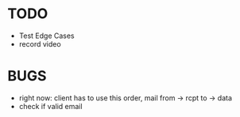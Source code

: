 # TODO

- Test Edge Cases
- record video

# BUGS
- right now: client has to use this order, mail from -> rcpt to -> data
- check if valid email